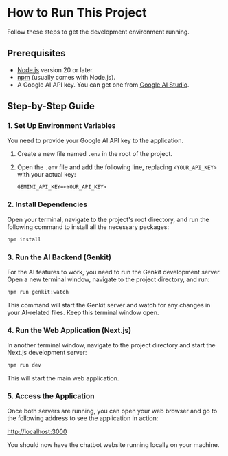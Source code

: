 # How to Run This Project

Follow these steps to get the development environment running.

## Prerequisites

- [Node.js](https://nodejs.org/) version 20 or later.
- [npm](https://www.npmjs.com/) (usually comes with Node.js).
- A Google AI API key. You can get one from [Google AI Studio](https://aistudio.google.com/app/apikey).

## Step-by-Step Guide

### 1. Set Up Environment Variables

You need to provide your Google AI API key to the application.

1.  Create a new file named `.env` in the root of the project.
2.  Open the `.env` file and add the following line, replacing `<YOUR_API_KEY>` with your actual key:

    ```
    GEMINI_API_KEY=<YOUR_API_KEY>
    ```

### 2. Install Dependencies

Open your terminal, navigate to the project's root directory, and run the following command to install all the necessary packages:

```bash
npm install
```

### 3. Run the AI Backend (Genkit)

For the AI features to work, you need to run the Genkit development server. Open a new terminal window, navigate to the project directory, and run:

```bash
npm run genkit:watch
```

This command will start the Genkit server and watch for any changes in your AI-related files. Keep this terminal window open.

### 4. Run the Web Application (Next.js)

In another terminal window, navigate to the project directory and start the Next.js development server:

```bash
npm run dev
```

This will start the main web application.

### 5. Access the Application

Once both servers are running, you can open your web browser and go to the following address to see the application in action:

[http://localhost:3000](http://localhost:3000)

You should now have the chatbot website running locally on your machine.